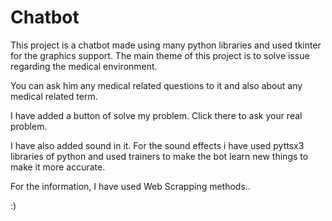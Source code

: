 # Chatbot
This project is a chatbot made using many python libraries and used tkinter for the graphics support.
The main theme of this project is to solve issue regarding the medical environment. 

You can ask him any medical related questions to it and also about any medical related term.

I have added a button of solve my problem. Click there to ask your real problem.

I have also added sound in it. For the sound effects i have used pyttsx3 libraries of python
and used trainers to make the bot learn new things to make it more accurate.

For the information, I have used Web Scrapping methods..

:)
